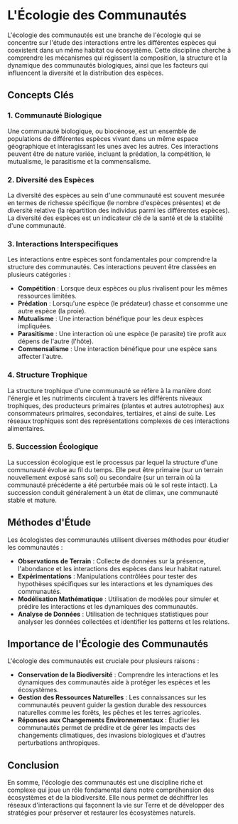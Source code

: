 # L'Écologie des Communautés

L'écologie des communautés est une branche de l'écologie qui se concentre sur l'étude des interactions entre les différentes espèces qui coexistent dans un même habitat ou écosystème. Cette discipline cherche à comprendre les mécanismes qui régissent la composition, la structure et la dynamique des communautés biologiques, ainsi que les facteurs qui influencent la diversité et la distribution des espèces.

## Concepts Clés

### 1. **Communauté Biologique**
Une communauté biologique, ou biocénose, est un ensemble de populations de différentes espèces vivant dans un même espace géographique et interagissant les unes avec les autres. Ces interactions peuvent être de nature variée, incluant la prédation, la compétition, le mutualisme, le parasitisme et la commensalisme.

### 2. **Diversité des Espèces**
La diversité des espèces au sein d'une communauté est souvent mesurée en termes de richesse spécifique (le nombre d'espèces présentes) et de diversité relative (la répartition des individus parmi les différentes espèces). La diversité des espèces est un indicateur clé de la santé et de la stabilité d'une communauté.

### 3. **Interactions Interspecifiques**
Les interactions entre espèces sont fondamentales pour comprendre la structure des communautés. Ces interactions peuvent être classées en plusieurs catégories :
- **Compétition** : Lorsque deux espèces ou plus rivalisent pour les mêmes ressources limitées.
- **Prédation** : Lorsqu'une espèce (le prédateur) chasse et consomme une autre espèce (la proie).
- **Mutualisme** : Une interaction bénéfique pour les deux espèces impliquées.
- **Parasitisme** : Une interaction où une espèce (le parasite) tire profit aux dépens de l'autre (l'hôte).
- **Commensalisme** : Une interaction bénéfique pour une espèce sans affecter l'autre.

### 4. **Structure Trophique**
La structure trophique d'une communauté se réfère à la manière dont l'énergie et les nutriments circulent à travers les différents niveaux trophiques, des producteurs primaires (plantes et autres autotrophes) aux consommateurs primaires, secondaires, tertiaires, et ainsi de suite. Les réseaux trophiques sont des représentations complexes de ces interactions alimentaires.

### 5. **Succession Écologique**
La succession écologique est le processus par lequel la structure d'une communauté évolue au fil du temps. Elle peut être primaire (sur un terrain nouvellement exposé sans sol) ou secondaire (sur un terrain où la communauté précédente a été perturbée mais où le sol reste intact). La succession conduit généralement à un état de climax, une communauté stable et mature.

## Méthodes d'Étude

Les écologistes des communautés utilisent diverses méthodes pour étudier les communautés :
- **Observations de Terrain** : Collecte de données sur la présence, l'abondance et les interactions des espèces dans leur habitat naturel.
- **Expérimentations** : Manipulations contrôlées pour tester des hypothèses spécifiques sur les interactions et les dynamiques des communautés.
- **Modélisation Mathématique** : Utilisation de modèles pour simuler et prédire les interactions et les dynamiques des communautés.
- **Analyse de Données** : Utilisation de techniques statistiques pour analyser les données collectées et identifier les patterns et les relations.

## Importance de l'Écologie des Communautés

L'écologie des communautés est cruciale pour plusieurs raisons :
- **Conservation de la Biodiversité** : Comprendre les interactions et les dynamiques des communautés aide à protéger les espèces et les écosystèmes.
- **Gestion des Ressources Naturelles** : Les connaissances sur les communautés peuvent guider la gestion durable des ressources naturelles comme les forêts, les pêches et les terres agricoles.
- **Réponses aux Changements Environnementaux** : Étudier les communautés permet de prédire et de gérer les impacts des changements climatiques, des invasions biologiques et d'autres perturbations anthropiques.

## Conclusion

En somme, l'écologie des communautés est une discipline riche et complexe qui joue un rôle fondamental dans notre compréhension des écosystèmes et de la biodiversité. Elle nous permet de déchiffrer les réseaux d'interactions qui façonnent la vie sur Terre et de développer des stratégies pour préserver et restaurer les écosystèmes naturels.